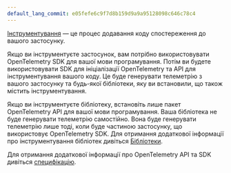 ```yaml
---
default_lang_commit: e05fefe6c9f7d8b159d9a9a95128098c646c78c4
---
```


[Інструментування](/docs/concepts/instrumentation/) — це процес додавання коду спостереження до вашого застосунку.

Якщо ви інструментуєте застосунок, вам потрібно використовувати OpenTelemetry SDK для вашої мови програмування. Потім ви будете використовувати SDK для ініціалізації OpenTelemetry та API для інструментування вашого коду. Це буде генерувати телеметрію з вашого застосунку та будь-якої бібліотеки, яку ви встановили, що також містить інструментування.

Якщо ви інструментуєте бібліотеку, встановіть лише пакет OpenTelemetry API для вашої мови програмування. Ваша бібліотека не буде генерувати телеметрію самостійно. Вона буде генерувати телеметрію лише тоді, коли буде частиною застосунку, що використовує OpenTelemetry SDK. Для отримання додаткової інформації про інструментування бібліотек дивіться [Бібліотеки](/docs/concepts/instrumentation/libraries/).

Для отримання додаткової інформації про OpenTelemetry API та SDK дивіться [специфікацію](/docs/specs/otel/).
